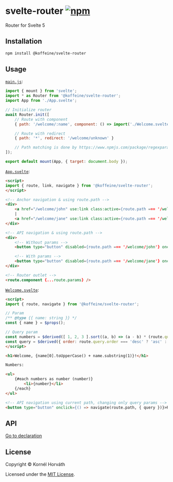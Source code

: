 <h1>
    svelte-router
    <a href="https://www.npmjs.com/package/@koffeine/svelte-router"><img alt="npm" src="https://img.shields.io/npm/v/@koffeine/svelte-router"></a>
</h1>

Router for Svelte 5

## Installation

```sh
npm install @koffeine/svelte-router
```

## Usage

[`main.js`](https://github.com/koffeine/svelte-router/blob/master/demo/main.js):

```js
import { mount } from 'svelte';
import * as Router from '@koffeine/svelte-router';
import App from './App.svelte';

// Initialize router
await Router.init([
    // Route with component
    { path: '/welcome/:name', component: () => import('./Welcome.svelte') },

    // Route with redirect
    { path: '*', redirect: '/welcome/unknown' }

    // Path matching is done by https://www.npmjs.com/package/regexparam
]);

export default mount(App, { target: document.body });
```

[`App.svelte`](https://github.com/koffeine/svelte-router/blob/master/demo/App.svelte):

```html
<script>
import { route, link, navigate } from '@koffeine/svelte-router';
</script>

<!-- Anchor navigation & using route.path -->
<div>
    <a href="/welcome/john" use:link class:active={route.path === '/welcome/john'}>Welcome John</a>
    |
    <a href="/welcome/jane" use:link class:active={route.path === '/welcome/jane'}>Welcome Jane</a>
</div>

<!-- API navigation & using route.path -->
<div>
    <!-- Without params -->
    <button type="button" disabled={route.path === '/welcome/john'} onclick={() => navigate('/welcome/john')}>Welcome John</button>

    <!-- With params -->
    <button type="button" disabled={route.path === '/welcome/jane'} onclick={() => navigate('/welcome/:name', { params: { name: 'jane' } })}>Welcome Jane</button>
</div>

<!-- Router outlet -->
<route.component {...route.params} />
```

[`Welcome.svelte`](https://github.com/koffeine/svelte-router/blob/master/demo/Welcome.svelte):

```html
<script>
import { route, navigate } from '@koffeine/svelte-router';

// Param
/** @type {{ name: string }} */
const { name } = $props();

// Query param
const numbers = $derived([ 1, 2, 3 ].sort((a, b) => (a - b) * (route.query.order === 'desc' ? -1 : 1)));
const query = $derived({ order: route.query.order === 'desc' ? 'asc' : 'desc' });
</script>

<h1>Welcome, {name[0].toUpperCase() + name.substring(1)}!</h1>

Numbers:

<ul>
    {#each numbers as number (number)}
        <li>{number}</li>
    {/each}
</ul>

<!-- API navigation using current path, changing only query params -->
<button type="button" onclick={() => navigate(route.path, { query })}>Reverse</button>
```

## API

[Go to declaration](https://github.com/koffeine/svelte-router/blob/master/index.d.ts)

## License

Copyright © Kornél Horváth

Licensed under the [MIT License](https://raw.githubusercontent.com/koffeine/svelte-router/refs/heads/master/LICENSE).

